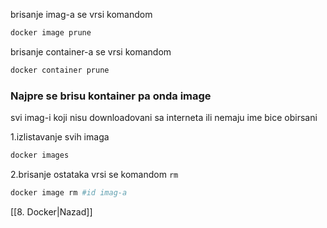 brisanje imag-a se vrsi komandom
```bash
docker image prune
```

brisanje container-a se vrsi komandom

```bash
docker container prune
```

### Najpre se brisu kontainer pa onda image 

svi imag-i koji nisu downloadovani sa interneta ili nemaju ime bice obirsani

1.izlistavanje svih imaga
```bash
docker images
```
2.brisanje ostataka vrsi se komandom `rm`
```bash
docker image rm #id imag-a
```


[[8. Docker|Nazad]] 

